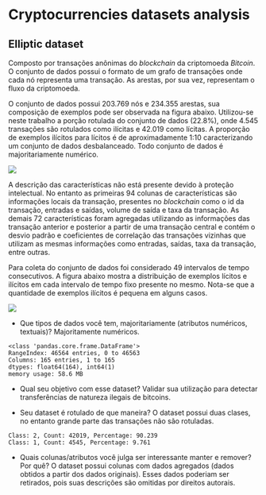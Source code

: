 # Cryptocurrencies datasets analysis


## Elliptic dataset

Composto por transações anônimas do *blockchain* da criptomoeda *Bitcoin*. O conjunto de dados possui o formato de um grafo de transações onde cada nó representa uma transação. As arestas, por sua vez, representam o fluxo da criptomoeda.

O conjunto de dados possui 203.769 nós e 234.355 arestas, sua composição de exemplos pode ser observada na figura abaixo. Utilizou-se neste trabalho a porção rotulada do conjunto de dados (22.8%), onde 4.545 transações são rotulados como ilícitas e 42.019 como lícitas. A proporção de exemplos ilícitos para lícitos é de aproximadamente 1:10 caracterizando um conjunto de dados desbalanceado. Todo conjunto de dados é majoritariamente numérico.


![](/01_elliptic_dataset/figs/classes_proportions_1.png)


A descrição das características não está presente devido à proteção intelectual. No entanto as primeiras 94 colunas de características são informações locais da transação, presentes no *blockchain* como o id da transação, entradas e saídas, volume de saída e taxa da transação. As demais 72 características foram agregadas utilizando as informações das transação anterior e posterior a partir de uma transação central e contém o desvio padrão e coeficientes de correlação das transações vizinhas que utilizam as mesmas informações como entradas, saídas, taxa da transação, entre outras.

Para coleta do conjunto de dados foi considerado 49 intervalos de tempo consecutivos. A figura abaixo mostra a distribuição de exemplos lícitos e ilícitos em cada intervalo de tempo fixo presente no mesmo. Nota-se que a quantidade de exemplos ilícitos é pequena em alguns casos.


![](/01_elliptic_dataset/figs/classes_by_timestep.png)


- Que tipos de dados você tem, majoritariamente (atributos numéricos, textuais)?
Majoritamente numéricos.

```
<class 'pandas.core.frame.DataFrame'>
RangeIndex: 46564 entries, 0 to 46563
Columns: 165 entries, 1 to 165
dtypes: float64(164), int64(1)
memory usage: 58.6 MB
```

- Qual seu objetivo com esse dataset?
Validar sua utilização para detectar transferências de natureza ilegais de bitcoins. 

- Seu dataset é rotulado de que maneira?
O dataset possui duas clases, no entanto grande parte das transações não são rotuladas.

```
Class: 2, Count: 42019, Percentage: 90.239
Class: 1, Count: 4545, Percentage: 9.761

```


- Quais colunas/atributos você julga ser interessante manter e remover? Por quê?
O dataset possui colunas com dados agregados (dados obtidos a partir dos dados originais). Esses dados poderiam ser retirados, pois suas descrições são omitidas por direitos autorais.
